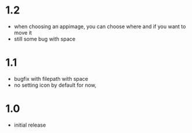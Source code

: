 # 1.2
- when choosing an appimage, you can choose where and if you want to move it
- still some bug with space

# 1.1
- bugfix with filepath with space
- no setting icon by default for now,

# 1.0
- initial release
